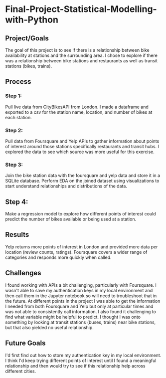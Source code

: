 # Final-Project-Statistical-Modelling-with-Python

## Project/Goals
The goal of this project is to see if there is a relationship between bike availability at stations and the surrounding area. I chose to explore if there was a relationship between bike stations and restaurants as well as transit stations (bikes, trains).

## Process
### Step 1: 
Pull live data from CityBikesAPI from London. I made a dataframe and exported to a csv for the station name, location, and number of bikes at each station.
### Step 2:
Pull data from Foursquare and Yelp APIs to gather information about points of interest around those stations specifically restaurants and transit hubs. I explored the data to see which source was more useful for this exercise.

### Step 3:
Join the bike station data with the foursquare and yelp data and store it in a SQLite database. Perform EDA on the joined dataset using visualizations to start understand relationships and distributions of the data.

## Step 4:
Make a regression model to explore how different points of interest could predict the number of bikes available or being used at a station. 

## Results
Yelp returns more points of interest in London and provided more data per location (review counts, ratings). Foursquare covers a wider range of categories and responds more quickly when called. 

## Challenges 
I found working with APIs a bit challenging, particularly with Foursquare. I wasn't able to save my authentication keys in my local environment and then call them in the Jupyter notebook so will need to troubleshoot that in the future. At different points in the project I was able to get the information I needed from both Foursquare and Yelp but only at particular times and was not able to consistently call information. I also found it challenging to find what variable might be helpful to predict. I thought I was onto something by looking at transit stations (buses, trains) near bike stations, but that also yielded no useful relationship.

## Future Goals
I'd first find out how to store my authentication key in my local environment. I think I'd keep trying different points of interest until I found a meaningful relationship and then would try to see if this relationship help across different cities. 





